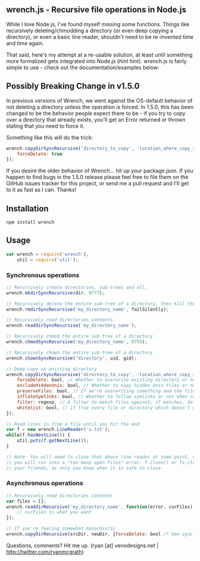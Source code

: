 wrench.js - Recursive file operations in Node.js
----------------------------------------------------------------------------
While I love Node.js, I've found myself missing some functions. Things like
recursively deleting/chmodding a directory (or even deep copying a directory),
or even a basic line reader, shouldn't need to be re-invented time and time again.

That said, here's my attempt at a re-usable solution, at least until something
more formalized gets integrated into Node.js (*hint hint*). wrench.js is fairly simple
to use - check out the documentation/examples below:

Possibly Breaking Change in v1.5.0
-----------------------------------------------------------------------------
In previous versions of Wrench, we went against the OS-default behavior of not
deleting a directory unless the operation is forced. In 1.5.0, this has been
changed to be the behavior people expect there to be - if you try to copy over
a directory that already exists, you'll get an Error returned or thrown stating
that you need to force it.

Something like this will do the trick:

``` javascript
wrench.copyDirSyncRecursive('directory_to_copy', 'location_where_copy_should_end_up', {
    forceDelete: true
});
```

If you desire the older behavior of Wrench... hit up your package.json. If you
happen to find bugs in the 1.5.0 release please feel free to file them on the 
GitHub issues tracker for this project, or send me a pull request and I'll get to
it as fast as I can. Thanks!


Installation
-----------------------------------------------------------------------------

    npm install wrench

Usage
-----------------------------------------------------------------------------
``` javascript
var wrench = require('wrench'),
	util = require('util');
```

### Synchronous operations
``` javascript
// Recursively create directories, sub-trees and all.
wrench.mkdirSyncRecursive(dir, 0777);

// Recursively delete the entire sub-tree of a directory, then kill the directory
wrench.rmdirSyncRecursive('my_directory_name', failSilently);

// Recursively read directories contents.
wrench.readdirSyncRecursive('my_directory_name');

// Recursively chmod the entire sub-tree of a directory
wrench.chmodSyncRecursive('my_directory_name', 0755);

// Recursively chown the entire sub-tree of a directory
wrench.chownSyncRecursive("directory", uid, gid);

// Deep-copy an existing directory
wrench.copyDirSyncRecursive('directory_to_copy', 'location_where_copy_should_end_up', {
    forceDelete: bool, // Whether to overwrite existing directory or not
    excludeHiddenUnix: bool, // Whether to copy hidden Unix files or not (preceding .)
    preserveFiles: bool, // If we're overwriting something and the file already exists, keep the existing
    inflateSymlinks: bool, // Whether to follow symlinks or not when copying files
    filter: regexp, // A filter to match files against; if matches, do nothing (exclude).
    whitelist: bool, // if true every file or directory which doesn't match filter will be ignored
});

// Read lines in from a file until you hit the end
var f = new wrench.LineReader('x.txt');
while(f.hasNextLine()) {
	util.puts(f.getNextLine());
}

// Note: You will need to close that above line reader at some point, otherwise
// you will run into a "too many open files" error. f.close() or fs.closeSync(f.fd) are
// your friends, as only you know when it is safe to close.
```

### Asynchronous operations
``` javascript
// Recursively read directories contents
var files = [];
wrench.readdirRecursive('my_directory_name', function(error, curFiles) {
    // curFiles is what you want
});

// If you're feeling somewhat masochistic
wrench.copyDirRecursive(srcDir, newDir, {forceDelete: bool /* See sync version */}, callbackfn);
```

Questions, comments? Hit me up. (ryan [at] venodesigns.net | http://twitter.com/ryanmcgrath)

